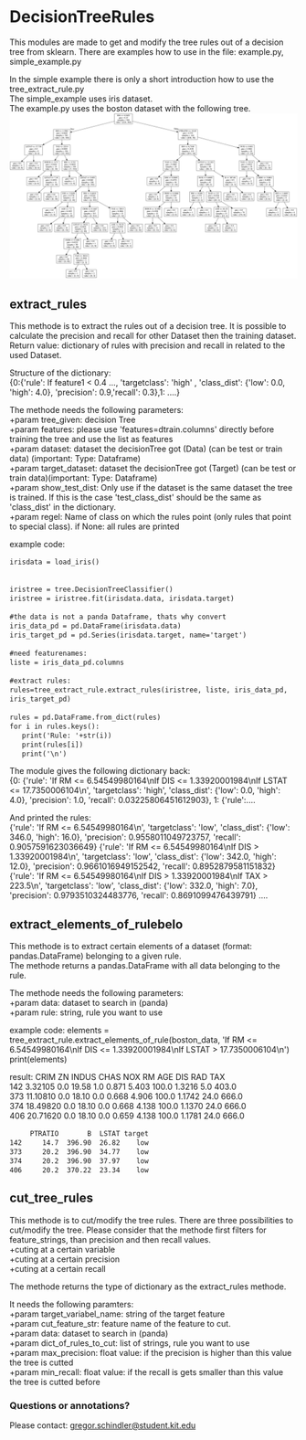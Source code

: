 # DecisionTreeRules
This modules are made to get and modify the tree rules out of a decision tree from sklearn.
There are examples how to use in the file: example.py, simple_example.py  

In the simple example there is only a short introduction how to use the tree_extract_rule.py   
The simple_example uses iris dataset.  
The example.py uses the boston dataset with the following tree.  
![Boston dataset tree](tree.png)

## extract_rules
This methode is to extract the rules out of a decision tree. It is possible to calculate the precision and recall for other Dataset then the training dataset.
Return value: dictionary of rules with precision and recall in related to the used Dataset.

Structure of the dictionary:  
    {0:{'rule': If feature1 < 0.4 ..., 'targetclass': 'high' , 'class_dist': {'low': 0.0, 'high': 4.0}, 'precision': 0.9,'recall': 0.3},1: ....}

The methode needs the following parameters:  
    +param tree_given: decision Tree  
    +param features: please use 'features=dtrain.columns' directly before training the tree and use the list as features  
    +param dataset: dataset the decisionTree got (Data) (can be test or train data) (important: Type: Dataframe)  
    +param target_dataset: dataset the decisionTree got (Target) (can be test or train data)(important: Type: Dataframe)  
    +param show_test_dist: Only use if the dataset is the same dataset the tree is trained. If this is the case 'test_class_dist' should be the same as 'class_dist' in the dictionary.  
    +param regel: Name of class on which the rules point (only rules that point to special class). if None: all rules are printed  

example code:  
    
    irisdata = load_iris()
    
    
    iristree = tree.DecisionTreeClassifier()
    iristree = iristree.fit(irisdata.data, irisdata.target)
    
    #the data is not a panda Dataframe, thats why convert
    iris_data_pd = pd.DataFrame(irisdata.data)
    iris_target_pd = pd.Series(irisdata.target, name='target')
    
    #need featurenames:
    liste = iris_data_pd.columns
    
    #extract rules:
    rules=tree_extract_rule.extract_rules(iristree, liste, iris_data_pd, iris_target_pd)
    
    rules = pd.DataFrame.from_dict(rules)
    for i in rules.keys():
       print('Rule: '+str(i))
       print(rules[i])
       print('\n')

The module gives the following dictionary back:  
    {0: {'rule': 'If RM <= 6.54549980164\nIf DIS <= 1.33920001984\nIf LSTAT <= 17.7350006104\n', 'targetclass': 'high', 'class_dist': {'low': 0.0, 'high': 4.0}, 'precision': 1.0, 'recall': 0.03225806451612903}, 1: {'rule':....
    

And printed the rules:  
    {'rule': 'If RM <= 6.54549980164\n', 'targetclass': 'low', 'class_dist': {'low': 346.0, 'high': 16.0}, 'precision': 0.9558011049723757, 'recall': 0.9057591623036649}
    {'rule': 'If RM <= 6.54549980164\nIf DIS > 1.33920001984\n', 'targetclass': 'low', 'class_dist': {'low': 342.0, 'high': 12.0}, 'precision': 0.9661016949152542, 'recall': 0.8952879581151832}
    {'rule': 'If RM <= 6.54549980164\nIf DIS > 1.33920001984\nIf TAX > 223.5\n', 'targetclass': 'low', 'class_dist': {'low': 332.0, 'high': 7.0}, 'precision': 0.9793510324483776, 'recall': 0.8691099476439791}
    ....



## extract_elements_of_rulebelo
This methode is to extract certain elements of a dataset (format: pandas.DataFrame) belonging to a given rule.  
The methode returns a pandas.DataFrame with all data belonging to the rule.  

The methode needs the following parameters:  
    +param data: dataset to search in (panda)  
    +param rule: string, rule you want to use

example code: 
    elements = tree_extract_rule.extract_elements_of_rule(boston_data, 'If RM <= 6.54549980164\nIf DIS <= 1.33920001984\nIf LSTAT > 17.7350006104\n')
    print(elements)

result:
             CRIM   ZN  INDUS  CHAS    NOX     RM    AGE     DIS   RAD    TAX  \
    142   3.32105  0.0  19.58   1.0  0.871  5.403  100.0  1.3216   5.0  403.0   
    373  11.10810  0.0  18.10   0.0  0.668  4.906  100.0  1.1742  24.0  666.0   
    374  18.49820  0.0  18.10   0.0  0.668  4.138  100.0  1.1370  24.0  666.0   
    406  20.71620  0.0  18.10   0.0  0.659  4.138  100.0  1.1781  24.0  666.0   
    
         PTRATIO       B  LSTAT target  
    142     14.7  396.90  26.82    low  
    373     20.2  396.90  34.77    low  
    374     20.2  396.90  37.97    low  
    406     20.2  370.22  23.34    low 

## cut_tree_rules
This methode is to cut/modify the tree rules. There are three possibilities to cut/modify the tree. Please consider that the methode first filters for feature_strings, than precision and then recall values.  
    +cuting at a certain variable  
    +cuting at a certain precision  
    +cuting at a certain recall  

The methode returns the type of dictionary as the extract_rules methode.  

It needs the following paramters:  
    +param target_variabel_name: string of the target feature  
    +param cut_feature_str: feature name of the feature to cut.  
    +param data: dataset to search in (panda)  
    +param dict_of_rules_to_cut: list of strings, rule you want to use  
    +param max_precision: float value: if the precision is higher than this value the tree is cutted  
    +param min_recall: float value: if the recall is gets smaller than this value the tree is cutted before  
    
### Questions or annotations?
Please contact: gregor.schindler@student.kit.edu


